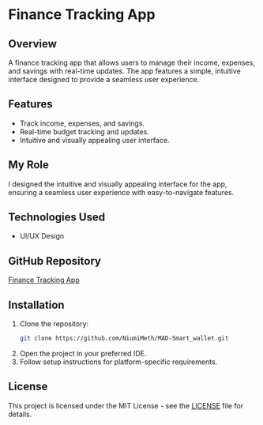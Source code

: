 # Finance Tracking App

## Overview
A finance tracking app that allows users to manage their income, expenses, and savings with real-time updates. The app features a simple, intuitive interface designed to provide a seamless user experience.

## Features
- Track income, expenses, and savings.
- Real-time budget tracking and updates.
- Intuitive and visually appealing user interface.

## My Role
I designed the intuitive and visually appealing interface for the app, ensuring a seamless user experience with easy-to-navigate features.

## Technologies Used
- UI/UX Design

## GitHub Repository
[Finance Tracking App](https://github.com/NiumiMeth/MAD-Smart_wallet.git)

## Installation
1. Clone the repository:
    ```bash
    git clone https://github.com/NiumiMeth/MAD-Smart_wallet.git
    ```
2. Open the project in your preferred IDE.
3. Follow setup instructions for platform-specific requirements.

## License
This project is licensed under the MIT License - see the [LICENSE](LICENSE) file for details.
